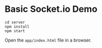 # Basic Socket.io Demo

```
cd server
npm install
npm start
```

Open the `app/index.html` file in a browser. 
